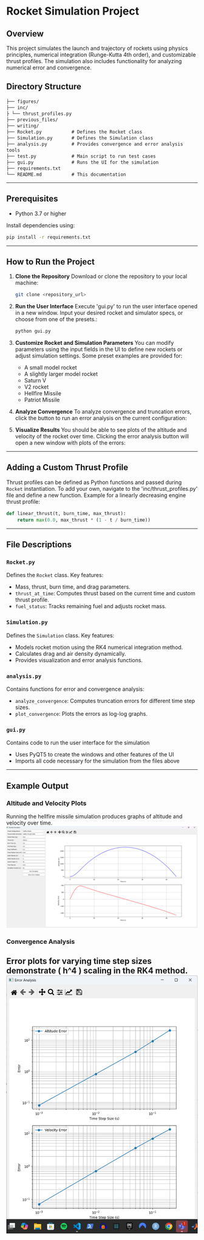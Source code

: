 
# Rocket Simulation Project

## Overview
This project simulates the launch and trajectory of rockets using physics principles, numerical integration (Runge-Kutta 4th order), and customizable thrust profiles. The simulation also includes functionality for analyzing numerical error and convergence.

## Directory Structure
```
├── figures/
├── inc/
├ └── thrust_profiles.py
├── previous_files/
├── writing/
├── Rocket.py           # Defines the Rocket class
├── Simulation.py       # Defines the Simulation class
├── analysis.py         # Provides convergence and error analysis tools
├── test.py             # Main script to run test cases
├── gui.py              # Runs the UI for the simulation
├── requirements.txt
└── README.md           # This documentation
```

---

## Prerequisites
- Python 3.7 or higher

Install dependencies using:
```bash
pip install -r requirements.txt
```

---

## How to Run the Project

1. **Clone the Repository**
   Download or clone the repository to your local machine:
   ```bash
   git clone <repository_url>
   ```

2. **Run the User Interface**
   Execute 'gui.py' to run the user interface opened in a new window. Input your desired rocket and simulator specs, or choose from one of the presets.:
   ```bash
   python gui.py
   ```

3. **Customize Rocket and Simulation Parameters**
   You can modify parameters using the input fields in the UI to define new rockets or adjust simulation settings. Some preset examples are provided for:
   - A small model rocket
   - A slightly larger model rocket
   - Saturn V
   - V2 rocket
   - Hellfire Missile
   - Patriot Missile

4. **Analyze Convergence**
   To analyze convergence and truncation errors, click the button to run an error analysis on the current configuration:


5. **Visualize Results**
   You should be able to see plots of the altitude and velocity of the rocket over time. Clicking the error analysis button will open a new window with plots of the errors:

---

## Adding a Custom Thrust Profile
Thrust profiles can be defined as Python functions and passed during `Rocket` instantiation. To add your own, navigate to the 'inc/thrust_profiles.py' file and define a new function. Example for a linearly decreasing engine thrust profile:
```python
def linear_thrust(t, burn_time, max_thrust):
    return max(0.0, max_thrust * (1 - t / burn_time))
```

---

## File Descriptions

### `Rocket.py`
Defines the `Rocket` class. Key features:
- Mass, thrust, burn time, and drag parameters.
- `thrust_at_time`: Computes thrust based on the current time and custom thrust profile.
- `fuel_status`: Tracks remaining fuel and adjusts rocket mass.

### `Simulation.py`
Defines the `Simulation` class. Key features:
- Models rocket motion using the RK4 numerical integration method.
- Calculates drag and air density dynamically.
- Provides visualization and error analysis functions.

### `analysis.py`
Contains functions for error and convergence analysis:
- `analyze_convergence`: Computes truncation errors for different time step sizes.
- `plot_convergence`: Plots the errors as log-log graphs.

### `gui.py`
Contains code to run the user interface for the simulation
- Uses PyQT5 to create the windows and other features of the UI
- Imports all code necessary for the simulation from the files above

---

## Example Output
### Altitude and Velocity Plots
Running the hellfire missile simulation produces graphs of altitude and velocity over time.
![alt text](https://github.com/devsaxena974/RocketTrajectory/blob/master/figures/hellfire_gui_1.png)

### Convergence Analysis
Error plots for varying time step sizes demonstrate \( h^4 \) scaling in the RK4 method.
![alt text](https://github.com/devsaxena974/RocketTrajectory/blob/master/figures/hellfire_gui_2.png)
---

